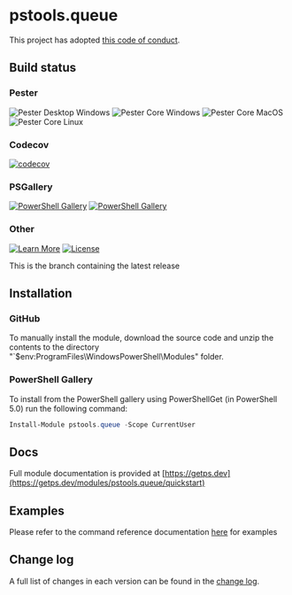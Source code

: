 # pstools.queue

This project has adopted [this code of conduct](CODE_OF_CONDUCT.md).

## Build status

### Pester

![Pester Desktop Windows](https://github.com/hanpq/pstools.queue/workflows/Pester%20Desktop%20Windows/badge.svg?branch=main)
![Pester Core Windows](https://github.com/hanpq/pstools.queue/workflows/Pester%20Core%20Windows/badge.svg?branch=main)
![Pester Core MacOS](https://github.com/hanpq/pstools.queue/workflows/Pester%20Core%20MacOS/badge.svg?branch=main)
![Pester Core Linux](https://github.com/hanpq/pstools.queue/workflows/Pester%20Core%20Linux/badge.svg?branch=main)

### Codecov

[![codecov](https://codecov.io/gh/hanpq/pstools.queue/branch/main/graph/badge.svg)](https://codecov.io/gh/hanpq/pstools.queue)

### PSGallery

[![PowerShell Gallery](https://img.shields.io/powershellgallery/v/pstools.queue?label=PSGallery)](https://www.powershellgallery.com/packages/pstools.queue)
[![PowerShell Gallery](https://img.shields.io/powershellgallery/dt/pstools.queue?label=PSGallery%20downloads)](https://www.powershellgallery.com/packages/pstools.queue)

### Other
[![Learn More](https://img.shields.io/badge/Learn%20More-pstools.queue-success)](https://getps.dev/modules/pstools.queue/quickstart)
[![License](https://img.shields.io/github/license/hanpq/pstools.queue)](LICENSE)

This is the branch containing the latest release

## Installation

### GitHub

To manually install the module,
download the source code and unzip the contents to the directory
"`$env:ProgramFiles\WindowsPowerShell\Modules" folder.

### PowerShell Gallery

To install from the PowerShell gallery using PowerShellGet (in PowerShell 5.0)
run the following command:

```powershell
Install-Module pstools.queue -Scope CurrentUser
```

## Docs

Full module documentation is provided at [https://getps.dev](https://getps.dev/modules/pstools.queue/quickstart)

## Examples

Please refer to the command reference documentation [here](https://getps.dev/modules/pstools.queue/quickstart) for examples


## Change log

A full list of changes in each version can be found in the [change log](changelog.json).

